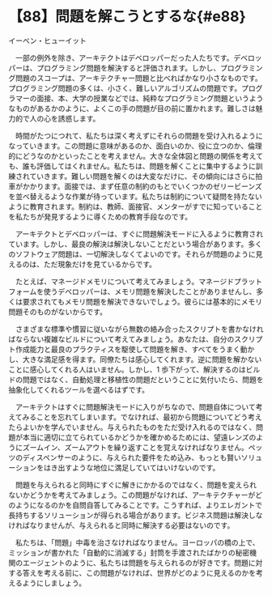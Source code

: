 # 【88】問題を解こうとするな{#e88}

<div class="author">イーベン・ヒューイット</div>

　一部の例外を除き、アーキテクトはデベロッパーだった人たちです。デベロッパーは、プログラミング問題を解決すると評価されます。しかし、プログラミング問題のスコープは、アーキテクチャー問題と比べればかなり小さなものです。プログラミング問題の多くは、小さく、難しいアルゴリズムの問題です。プログラマーの面接、本、大学の授業などでは、純粋なプログラミング問題というようなものがあるかのように、よくこの手の問題が目の前に置かれます。難しさは魅力的で人の心を誘惑します。

　時間がたつにつれて、私たちは深く考えずにそれらの問題を受け入れるようになっていきます。この問題に意味があるのか、面白いのか、役に立つのか、倫理的にどうなのかといったことを考えません。大きな全体図と問題の関係を考えても、誰も評価してはくれません。私たちは、問題を解くことに集中するように訓練されていきます。難しい問題を解くのは大変なだけに、その傾向にはさらに拍車がかかります。面接では、まず任意の制約のもとでいくつかのゼリービーンズを並べ替えるような作業が待っています。私たちは制約について疑問を持たないように教育されます。制約は、教師、面接官、メンターがすでに知っていることを私たちが発見するように導くための教育手段なのです。

　アーキテクトとデベロッパーは、すぐに問題解決モードに入るように教育されています。しかし、最良の解決は解決しないことだという場合があります。多くのソフトウェア問題は、一切解決しなくてよいのです。それらが問題のように見えるのは、ただ現象だけを見ているからです。

　たとえば、マネージドメモリについて考えてみましょう。マネージドプラットフォームを使うデベロッパーは、メモリ問題を解決したことがありませんし、多くは要求されてもメモリ問題を解決できないでしょう。彼らには基本的にメモリ問題そのものがないからです。

　さまざまな標準や慣習に従いながら無数の絡み合ったスクリプトを書かなければならない複雑なビルドについて考えてみましょう。あなたは、自分のスクリプト作成能力と最良のプラクティスを駆使して問題を解き、すべてをうまく動かし、大きな満足感を得ます。同僚たちは感心してくれます。逆に問題を解かないことに感心してくれる人はいません。しかし、1 歩下がって、解決するのはビルドの問題ではなく、自動処理と移植性の問題だということに気付いたら、問題を抽象化してくれるツールを選べるはずです。

　アーキテクトはすぐに問題解決モードに入りがちなので、問題自体について考えてみることを忘れてしまいます。でなければ、最初から問題についてどう考えたらよいかを学んでいません。与えられたものをただ受け入れるのではなく、問題が本当に適切に立てられているかどうかを確かめるためには、望遠レンズのようにズームイン、ズームアウトを繰り返すことを覚えなければなりません。ペッツのディスペンサーのように、与えられた要件をため込み、もっとも賢いソリューションをはき出すような地位に満足していてはいけないのです。

　問題を与えられると同時にすぐに解きにかかるのではなく、問題を変えられないかどうかを考えてみましょう。この問題がなければ、アーキテクチャーがどのようになるのかを自問自答してみることです。こうすれば、よりエレガントで長持ちするソリューションが得られる場合があります。ビジネス問題は解決しなければなりませんが、与えられると同時に解決する必要はないのです。

　私たちは、「問題」中毒を治さなければなりません。ヨーロッパの橋の上で、ミッションが書かれた「自動的に消滅する」封筒を手渡されたばかりの秘密機関のエージェントのように、私たちは問題を与えられるのが好きです。問題に対する答えを考える前に、この問題がなければ、世界がどのように見えるのかを考えるようにしましょう。
